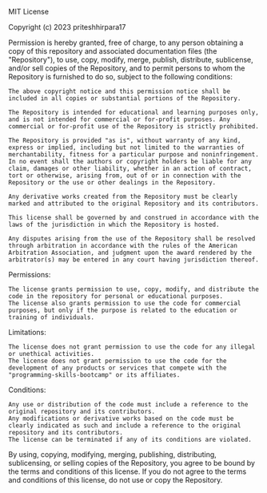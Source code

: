 MIT License

Copyright (c) 2023 priteshhirpara17

Permission is hereby granted, free of charge, to any person obtaining a copy of this repository and associated documentation files (the "Repository"), to use, copy, modify, merge, publish, distribute, sublicense, and/or sell copies of the Repository, and to permit persons to whom the Repository is furnished to do so, subject to the following conditions:

    The above copyright notice and this permission notice shall be included in all copies or substantial portions of the Repository.

    The Repository is intended for educational and learning purposes only, and is not intended for commercial or for-profit purposes. Any commercial or for-profit use of the Repository is strictly prohibited.

    The Repository is provided "as is", without warranty of any kind, express or implied, including but not limited to the warranties of merchantability, fitness for a particular purpose and noninfringement. In no event shall the authors or copyright holders be liable for any claim, damages or other liability, whether in an action of contract, tort or otherwise, arising from, out of or in connection with the Repository or the use or other dealings in the Repository.

    Any derivative works created from the Repository must be clearly marked and attributed to the original Repository and its contributors.

    This license shall be governed by and construed in accordance with the laws of the jurisdiction in which the Repository is hosted.

    Any disputes arising from the use of the Repository shall be resolved through arbitration in accordance with the rules of the American Arbitration Association, and judgment upon the award rendered by the arbitrator(s) may be entered in any court having jurisdiction thereof.

Permissions:

    The license grants permission to use, copy, modify, and distribute the code in the repository for personal or educational purposes.
    The license also grants permission to use the code for commercial purposes, but only if the purpose is related to the education or training of individuals.

Limitations:

    The license does not grant permission to use the code for any illegal or unethical activities.
    The license does not grant permission to use the code for the development of any products or services that compete with the "programming-skills-bootcamp" or its affiliates.

Conditions:

    Any use or distribution of the code must include a reference to the original repository and its contributors.
    Any modifications or derivative works based on the code must be clearly indicated as such and include a reference to the original repository and its contributors.
    The license can be terminated if any of its conditions are violated.

By using, copying, modifying, merging, publishing, distributing, sublicensing, or selling copies of the Repository, you agree to be bound by the terms and conditions of this license. If you do not agree to the terms and conditions of this license, do not use or copy the Repository.

